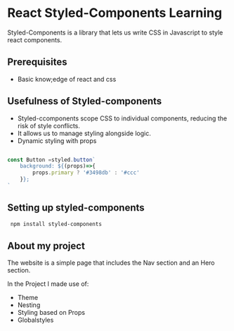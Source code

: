 # React Styled-Components Learning 

Styled-Components is a library that lets us write CSS in Javascript to style react components. 

## Prerequisites
- Basic know;edge of react and css

## Usefulness of Styled-components

- Styled-ccomponents scope CSS to individual components, reducing the risk of style conflicts.
- It allows us to manage styling alongside logic.
- Dynamic styling with props
```javascript

const Button =styled.button`
    background: ${(props)=>{
        props.primary ? '#3498db' : '#ccc'
    }};
`
```

## Setting up styled-components


```bash
 npm install styled-components 
```

## About my project

The website is a simple page that includes the Nav section and an Hero section.

In the Project I made use of:

- Theme
- Nesting
- Styling based on Props
- Globalstyles


